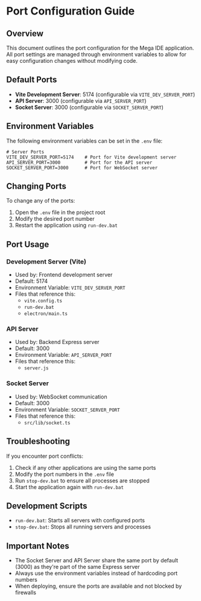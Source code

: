# Port Configuration Guide

## Overview
This document outlines the port configuration for the Mega IDE application. All port settings are managed through environment variables to allow for easy configuration changes without modifying code.

## Default Ports

- **Vite Development Server**: 5174 (configurable via `VITE_DEV_SERVER_PORT`)
- **API Server**: 3000 (configurable via `API_SERVER_PORT`)
- **Socket Server**: 3000 (configurable via `SOCKET_SERVER_PORT`)

## Environment Variables

The following environment variables can be set in the `.env` file:

```env
# Server Ports
VITE_DEV_SERVER_PORT=5174    # Port for Vite development server
API_SERVER_PORT=3000         # Port for the API server
SOCKET_SERVER_PORT=3000      # Port for WebSocket server
```

## Changing Ports

To change any of the ports:

1. Open the `.env` file in the project root
2. Modify the desired port number
3. Restart the application using `run-dev.bat`

## Port Usage

### Development Server (Vite)
- Used by: Frontend development server
- Default: 5174
- Environment Variable: `VITE_DEV_SERVER_PORT`
- Files that reference this:
  - `vite.config.ts`
  - `run-dev.bat`
  - `electron/main.ts`

### API Server
- Used by: Backend Express server
- Default: 3000
- Environment Variable: `API_SERVER_PORT`
- Files that reference this:
  - `server.js`

### Socket Server
- Used by: WebSocket communication
- Default: 3000
- Environment Variable: `SOCKET_SERVER_PORT`
- Files that reference this:
  - `src/lib/socket.ts`

## Troubleshooting

If you encounter port conflicts:

1. Check if any other applications are using the same ports
2. Modify the port numbers in the `.env` file
3. Run `stop-dev.bat` to ensure all processes are stopped
4. Start the application again with `run-dev.bat`

## Development Scripts

- `run-dev.bat`: Starts all servers with configured ports
- `stop-dev.bat`: Stops all running servers and processes

## Important Notes

- The Socket Server and API Server share the same port by default (3000) as they're part of the same Express server
- Always use the environment variables instead of hardcoding port numbers
- When deploying, ensure the ports are available and not blocked by firewalls
